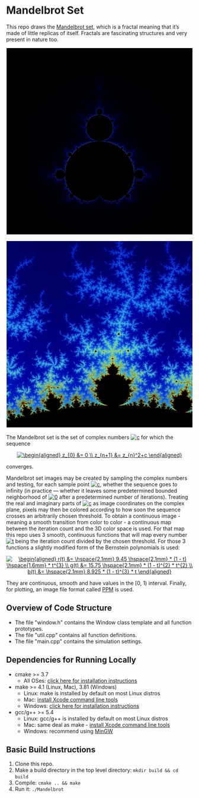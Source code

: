 # Mandelbrot Set

This repo draws the [Mandelbrot set](https://en.wikipedia.org/wiki/Mandelbrot_set), which is a fractal meaning that it’s made of little replicas of itself. Fractals are fascinating structures and very present in nature too.

<p align="center">
    <img src=images/mandelbrot1.png>
</p>

<p align="center">
    <img src=images/mandelbrot2.png>
</p>

The Mandelbrot set is the set of complex numbers <a href="https://www.codecogs.com/eqnedit.php?latex=c" target="_blank"><img src="https://latex.codecogs.com/gif.latex?c" title="c" /></a> for which the sequence

<p align="center">
    <a href="https://www.codecogs.com/eqnedit.php?latex=\begin{aligned}&space;z_{0}&space;&=&space;0&space;\\&space;z_{n&plus;1}&space;&=&space;z_{n}^2&plus;c&space;\end{aligned}" target="_blank"><img src="https://latex.codecogs.com/gif.latex?\begin{aligned}&space;z_{0}&space;&=&space;0&space;\\&space;z_{n&plus;1}&space;&=&space;z_{n}^2&plus;c&space;\end{aligned}" title="\begin{aligned} z_{0} &= 0 \\ z_{n+1} &= z_{n}^2+c \end{aligned}" /></a>
</p>

converges.

Mandelbrot set images may be created by sampling the complex numbers and testing, for each sample point <a href="https://www.codecogs.com/eqnedit.php?latex=c" target="_blank"><img src="https://latex.codecogs.com/gif.latex?c" title="c" /></a>, whether the sequence goes to infinity (in practice — whether it leaves some predetermined bounded neighborhood of <a href="https://www.codecogs.com/eqnedit.php?latex=0" target="_blank"><img src="https://latex.codecogs.com/gif.latex?0" title="0" /></a> after a predetermined number of iterations). Treating the real and imaginary parts of <a href="https://www.codecogs.com/eqnedit.php?latex=c" target="_blank"><img src="https://latex.codecogs.com/gif.latex?c" title="c" /></a> as image coordinates on the complex plane, pixels may then be colored according to how soon the sequence crosses an arbitrarily chosen threshold.
To obtain a continuous image - meaning a smooth transition from color to color - a continuous map between the iteration count and the 3D color space is used. For that map this repo uses 3 smooth, continuous functions that will map every number <a href="https://www.codecogs.com/eqnedit.php?latex=t" target="_blank"><img src="https://latex.codecogs.com/gif.latex?t" title="t" /></a> being the iteration count divided by the chosen threshold. For those 3 functions a slightly modified form of the Bernstein polynomials is used:

<p align="center">
    <a href="https://www.codecogs.com/eqnedit.php?latex=\begin{aligned}&space;r(t)&space;&=&space;\hspace{2.1mm}&space;9.45&space;\hspace{2.1mm}&space;*&space;(1&space;-&space;t)&space;\hspace{1.6mm}&space;*&space;t^{3}&space;\\&space;g(t)&space;&=&space;15.75&space;\hspace{2.1mm}&space;*&space;(1&space;-&space;t)^{2}&space;*&space;t^{2}&space;\\&space;b(t)&space;&=&space;\hspace{2.1mm}&space;8.925&space;*&space;(1&space;-&space;t)^{3}&space;*&space;t&space;\end{aligned}" target="_blank"><img src="https://latex.codecogs.com/gif.latex?\begin{aligned}&space;r(t)&space;&=&space;\hspace{2.1mm}&space;9.45&space;\hspace{2.1mm}&space;*&space;(1&space;-&space;t)&space;\hspace{1.6mm}&space;*&space;t^{3}&space;\\&space;g(t)&space;&=&space;15.75&space;\hspace{2.1mm}&space;*&space;(1&space;-&space;t)^{2}&space;*&space;t^{2}&space;\\&space;b(t)&space;&=&space;\hspace{2.1mm}&space;8.925&space;*&space;(1&space;-&space;t)^{3}&space;*&space;t&space;\end{aligned}" title="\begin{aligned} r(t) &= \hspace{2.1mm} 9.45 \hspace{2.1mm} * (1 - t) \hspace{1.6mm} * t^{3} \\ g(t) &= 15.75 \hspace{2.1mm} * (1 - t)^{2} * t^{2} \\ b(t) &= \hspace{2.1mm} 8.925 * (1 - t)^{3} * t \end{aligned}" /></a>
</p>

They are continuous, smooth and have values in the [0, 1) interval.
Finally, for plotting, an image file format called [PPM](https://en.wikipedia.org/wiki/Netpbm_format#PPM_example) is used.

## Overview of Code Structure

* The file "window.h" contains the Window class template and all function prototypes.
* The file "util.cpp" contains all function definitions.
* The file "main.cpp" contains the simulation settings.

## Dependencies for Running Locally

* cmake >= 3.7
  * All OSes: [click here for installation instructions](https://cmake.org/install/)
* make >= 4.1 (Linux, Mac), 3.81 (Windows)
  * Linux: make is installed by default on most Linux distros
  * Mac: [install Xcode command line tools](https://developer.apple.com/xcode/features/)
  * Windows: [click here for installation instructions](http://gnuwin32.sourceforge.net/packages/make.htm)
* gcc/g++ >= 5.4
  * Linux: gcc/g++ is installed by default on most Linux distros
  * Mac: same deal as make - [install Xcode command line tools](https://developer.apple.com/xcode/features/)
  * Windows: recommend using [MinGW](http://www.mingw.org/)

## Basic Build Instructions

1. Clone this repo.
2. Make a build directory in the top level directory: `mkdir build && cd build`
3. Compile: `cmake .. && make`
4. Run it: `./Mandelbrot`
